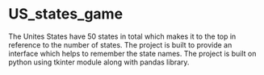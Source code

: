 # US_states_game
The Unites States have 50 states in total which makes it to the top in reference to the number of states. The project is built to provide an interface which helps to remember the state names. The project is built on python using tkinter module along with pandas library.

